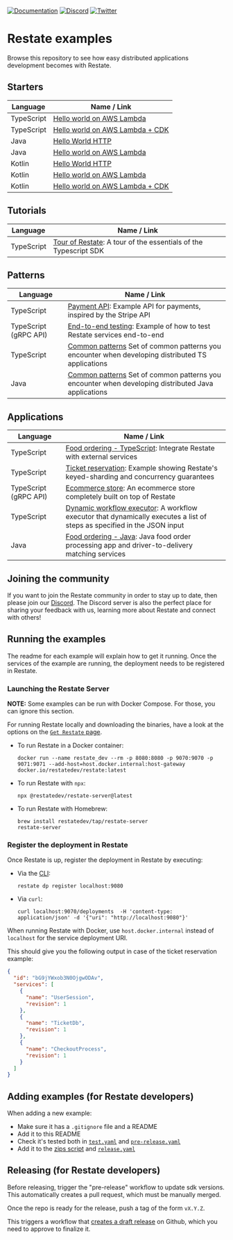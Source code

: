 [![Documentation](https://img.shields.io/badge/doc-reference-blue)](https://docs.restate.dev)
[![Discord](https://img.shields.io/discord/1128210118216007792?logo=discord)](https://discord.gg/skW3AZ6uGd)
[![Twitter](https://img.shields.io/twitter/follow/restatedev.svg?style=social&label=Follow)](https://twitter.com/intent/follow?screen_name=restatedev)

# Restate examples

Browse this repository to see how easy distributed applications development becomes with Restate.

## Starters
| Language  | Name / Link                                                     |
|-----------|-----------------------------------------------------------------|
| TypeScript| [Hello world on AWS Lambda](typescript/hello-world-lambda)       |
| TypeScript| [Hello world on AWS Lambda + CDK](typescript/hello-world-lambda-cdk) |
| Java      | [Hello World HTTP](java/hello-world-http)                       |
| Java      | [Hello world on AWS Lambda](java/hello-world-lambda)             |
| Kotlin    | [Hello World HTTP](kotlin/hello-world-http)                     |
| Kotlin    | [Hello world on AWS Lambda](kotlin/hello-world-lambda)           |
| Kotlin    | [Hello world on AWS Lambda + CDK](kotlin/hello-world-lambda-cdk) |

## Tutorials

| Language    | Name / Link                                                                                   |
|-------------|-----------------------------------------------------------------------------------------------|
| TypeScript  | [Tour of Restate](typescript/tour-of-restate): A tour of the essentials of the Typescript SDK |

## Patterns

| Language   | Name / Link                                                                                                             |
|------------|-------------------------------------------------------------------------------------------------------------------------|
| TypeScript | [Payment API](typescript/payment-api): Example API for payments, inspired by the Stripe API                             |
| TypeScript (gRPC API) | [End-to-end testing](typescript/end-to-end-testing): Example of how to test Restate services end-to-end                 |
| TypeScript | [Common patterns](typescript/patterns) Set of common patterns you encounter when developing distributed TS applications |
| Java       | [Common patterns](java/patterns) Set of common patterns you encounter when developing distributed Java applications     |


## Applications

| Language              | Name / Link                                                                                                                                                     |
|-----------------------|-----------------------------------------------------------------------------------------------------------------------------------------------------------------|
| TypeScript            | [Food ordering - TypeScript](typescript/food-ordering): Integrate Restate with external services                                                                |
| TypeScript            | [Ticket reservation](typescript/ticket-reservation): Example showing Restate's keyed-sharding and concurrency guarantees                                        |
| TypeScript (gRPC API) | [Ecommerce store](typescript/ecommerce-store): An ecommerce store completely built on top of Restate                                                 |
| TypeScript            | [Dynamic workflow executor](typescript/dynamic-workflow-executor): A workflow executor that dynamically executes a list of steps as specified in the JSON input |
| Java                  | [Food ordering - Java](java/food-ordering): Java food order processing app and driver-to-delivery matching services                                             |


## Joining the community

If you want to join the Restate community in order to stay up to date, then please join our [Discord](https://discord.gg/skW3AZ6uGd).
The Discord server is also the perfect place for sharing your feedback with us, learning more about Restate and connect with others!

## Running the examples

The readme for each example will explain how to get it running. Once the services of the example are running, the deployment needs to be registered in Restate.

### Launching the Restate Server

**NOTE:** Some examples can be run with Docker Compose. For those, you can ignore this section.

For running Restate locally and downloading the binaries, have a look at the options on the [`Get Restate` page](https://restate.dev/get-restate/).

- To run Restate in a Docker container:
    ```shell
    docker run --name restate_dev --rm -p 8080:8080 -p 9070:9070 -p 9071:9071 --add-host=host.docker.internal:host-gateway docker.io/restatedev/restate:latest
    ```
- To run Restate with `npx`:
    ```shell
    npx @restatedev/restate-server@latest
    ```
- To run Restate with Homebrew:
    ```
    brew install restatedev/tap/restate-server
    restate-server 
    ```

### Register the deployment in Restate

Once Restate is up, register the deployment in Restate by executing:

- Via the [CLI](https://docs.restate.dev/restate/cli):
    ```shell
    restate dp register localhost:9080
    ```
- Via `curl`:
    ```shell
    curl localhost:9070/deployments  -H 'content-type: application/json' -d '{"uri": "http://localhost:9080"}'
    ```
  
When running Restate with Docker, use `host.docker.internal` instead of `localhost` for the service deployment URI.

This should give you the following output in case of the ticket reservation example:
```json
{
  "id": "bG9jYWxob3N0OjgwODAv",
  "services": [
    {
      "name": "UserSession",
      "revision": 1
    },
    {
      "name": "TicketDb",
      "revision": 1
    },
    {
      "name": "CheckoutProcess",
      "revision": 1
    }
  ]
}
```

## Adding examples (for Restate developers)

When adding a new example:

* Make sure it has a `.gitignore` file and a README
* Add it to this README
* Check it's tested both in [`test.yaml`](./.github/workflows/test.yml) and [`pre-release.yaml`](./.github/workflows/pre-release.yml)
* Add it to the [zips script](./scripts/prepare_release_zip.sh) and [`release.yaml`](./.github/workflows/release.yml)

## Releasing (for Restate developers)

Before releasing, trigger the "pre-release" workflow to update sdk versions. This automatically creates a pull request, which must be manually merged.

Once the repo is ready for the release, push a tag of the form `vX.Y.Z`.

This triggers a workflow that [creates a draft release](https://github.com/restatedev/examples/releases) on Github, which you need to approve to finalize it.
